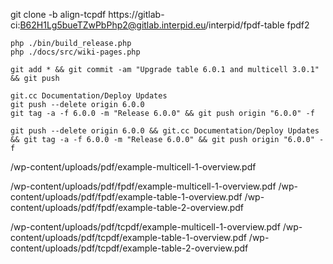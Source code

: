 git clone -b align-tcpdf https://gitlab-ci:B62H1Lg5bueTZwPbPhp2@gitlab.interpid.eu/interpid/fpdf-table fpdf2


```shell script
php ./bin/build_release.php
php ./docs/src/wiki-pages.php
```

```shell script
git add * && git commit -am "Upgrade table 6.0.1 and multicell 3.0.1" && git push
```

```shell script
git.cc Documentation/Deploy Updates
git push --delete origin 6.0.0
git tag -a -f 6.0.0 -m "Release 6.0.0" && git push origin "6.0.0" -f

git push --delete origin 6.0.0 && git.cc Documentation/Deploy Updates && git tag -a -f 6.0.0 -m "Release 6.0.0" && git push origin "6.0.0" -f
```



/wp-content/uploads/pdf/example-multicell-1-overview.pdf

/wp-content/uploads/pdf/fpdf/example-multicell-1-overview.pdf
/wp-content/uploads/pdf/fpdf/example-table-1-overview.pdf
/wp-content/uploads/pdf/fpdf/example-table-2-overview.pdf

/wp-content/uploads/pdf/tcpdf/example-multicell-1-overview.pdf
/wp-content/uploads/pdf/tcpdf/example-table-1-overview.pdf
/wp-content/uploads/pdf/tcpdf/example-table-2-overview.pdf